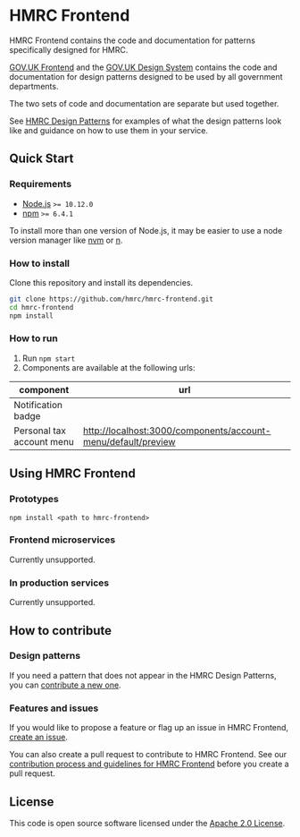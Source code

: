 # HMRC Frontend

HMRC Frontend contains the code and documentation for patterns specifically designed for HMRC. 

[GOV.UK Frontend](https://github.com/alphagov/govuk-frontend) and the [GOV.UK Design System](https://design-system.service.gov.uk/) contains the code and documentation for design patterns designed to be used by all government departments.

The two sets of code and documentation are separate but used together.

See [HMRC Design Patterns](.) for examples of what the design patterns look like and guidance on how to use them in your service. 

## Quick Start

### Requirements

* [Node.js](https://nodejs.org/en/) `>= 10.12.0`
* [npm](https://www.npmjs.com/) `>= 6.4.1`

To install more than one version of Node.js, it may be easier to use a node version manager like [nvm](https://github.com/creationix/nvm) or [n](https://github.com/tj/n).

### How to install

Clone this repository and install its dependencies.

```bash
git clone https://github.com/hmrc/hmrc-frontend.git
cd hmrc-frontend
npm install
```

### How to run

1. Run `npm start`
2. Components are available at the following urls:

| component | url |
|-----------|-----|
| Notification badge | |
| Personal tax account menu  |[http://localhost:3000/components/account-menu/default/preview](http://localhost:3000/components/account-menu/default/preview) |

## Using HMRC Frontend

### Prototypes

`npm install <path to hmrc-frontend>`

### Frontend microservices

Currently unsupported.

### In production services

Currently unsupported.

## How to contribute

### Design patterns

If you need a pattern that does not appear in the HMRC Design Patterns, you can [contribute a new one](https://github.com/hmrc/design-patterns/issues/new).

### Features and issues

If you would like to propose a feature or flag up an issue in HMRC Frontend, [create an issue](https://github.com/hmrc/hmrc-frontend/issues/new). 

You can also create a pull request to contribute to HMRC Frontend. See our [contribution process and guidelines for HMRC Frontend](CONTRIBUTING.md) before you create a pull request.

## License

This code is open source software licensed under the [Apache 2.0 License]("http://www.apache.org/licenses/LICENSE-2.0.html").
